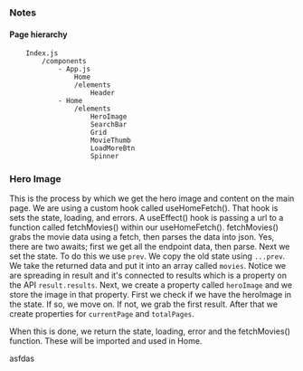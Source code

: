 ### Notes

#### Page hierarchy

```
    Index.js
        /components
            - App.js
                Home
                /elements
                    Header
            - Home
                /elements
                    HeroImage
                    SearchBar
                    Grid
                    MovieThumb
                    LoadMoreBtn
                    Spinner

```

### Hero Image
This is the process by which we get the hero image and content on the main page.  We are using a custom hook called useHomeFetch().  That hook is sets the state, loading, and errors.  A useEffect() hook is passing a url to a function called fetchMovies() within our useHomeFetch(). fetchMovies() grabs the movie data using a fetch, then parses the data into json. Yes, there are two awaits; first we get all the endpoint data, then parse. Next we set the state.  To do this we use ```prev```.  We copy the old state using ```...prev```.  We take the returned data and put it into an array called ```movies```.  Notice we are spreading in result and it's connected to results which is a property on the API ```result.results```.   Next, we create a property called ```heroImage``` and we store the image in that property.  First we check if we have the heroImage in the state.  If so, we move on.  If not, we grab the first result. After that we create properties for ```currentPage``` and ```totalPages```.     

When this is done, we return the state, loading, error and the fetchMovies() function.  These will be imported and used in Home.    

asfdas